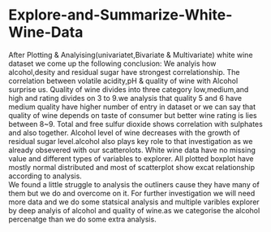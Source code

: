 # Explore-and-Summarize-White-Wine-Data
After Plotting & Analyising(univariatet,Bivariate & Multivariate) white wine dataset we come up the following conclusion:
We analyis how alcohol,desity and residual sugar have strongest correlationship.
The correlation between volatile acidity,pH & quality of wine with Alcohol surprise us.
Quality of wine divides into three category low,medium,and high and rating divides on 3 to 9.we analysis that quality 5 and 6 have medium quality have higher number of entry in dataset or we can say that quality of wine depends on taste of consumer but better wine rating is lies between 8~9.
Total and free sulfur dioxide shows correlation with sulphates and also together. 
Alcohol level of wine decreases with the growth of residual sugar level.alcohol also plays key role to that investigation as we already obsevered with our scatterolots. 
White wine data have no missing value and different types of variables to explorer.
All plotted boxplot have mostly normal distributed and most of scatterplot show excat relationship according to analysis.  
We found a little struggle to analysis the outliners cause they have many of them but we do and overcome on it.
For further investigation we will need more data and we do some statsical analysis and multiple varibles explorer by deep analyis of alcohol and quality of wine.as we categorise the alcohol percenatge than we do some extra analysis.
